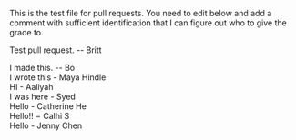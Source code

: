 This is the test file for pull requests. You need to edit below and add a comment with sufficient identification that I can figure out who to give the grade to. 

Test pull request. -- Britt

I made this. -- Bo  
I wrote this - Maya Hindle  
HI - Aaliyah  
I was here - Syed  
Hello - Catherine He  
Hello!! = Calhi S  
Hello - Jenny Chen  